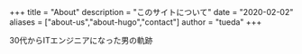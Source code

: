 +++
title = "About"
description = "このサイトについて"
date = "2020-02-02"
aliases = ["about-us","about-hugo","contact"]
author = "tueda"
+++

30代からITエンジニアになった男の軌跡

